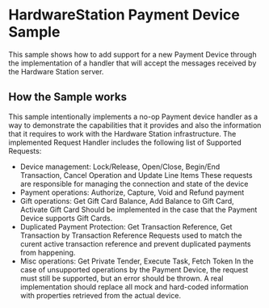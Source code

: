 # HardwareStation Payment Device Sample
This sample shows how to add support for a new Payment Device through the implementation of a handler that will accept the messages received by the Hardware Station server.

## How the Sample works
This sample intentionally implements a no-op Payment device handler as a way to demonstrate the capabilities that it provides and also the information that it requires to work with the Hardware Station infrastructure.
The implemented Request Handler includes the following list of Supported Requests:
 - Device management: Lock/Release, Open/Close, Begin/End Transaction, Cancel Operation and Update Line Items
   These requests are responsible for managing the connection and state of the device
 - Payment operations: Authorize, Capture, Void and Refund payment
 - Gift operations: Get Gift Card Balance, Add Balance to Gift Card, Activate Gift Card
   Should be implemented in the case that the Payment Device supports Gift Cards.
 - Duplicated Payment Protection: Get Transaction Reference, Get Transaction by Transaction Reference
   Requests used to match the curent active transaction reference and prevent duplicated payments from happening.
 - Misc operations: Get Private Tender, Execute Task, Fetch Token
In the case of unsupported operations by the Payment Device, the request must still be supported, but an error should be thrown.
A real implementation should replace all mock and hard-coded information with properties retrieved from the actual device.